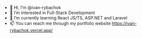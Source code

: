 - 👋 Hi, I’m @ivan-rybachok
- 👀 I’m interested in Full-Stack Development
- 🌱 I’m currently learning React JS/TS, ASP.NET and Laravel
- 📫 You can reach me through my portfolio website https://ivan-rybachok.vercel.app/

<!---
ivan-rybachok/ivan-rybachok is a ✨ special ✨ repository because its `README.md` (this file) appears on your GitHub profile.
You can click the Preview link to take a look at your changes.
--->
